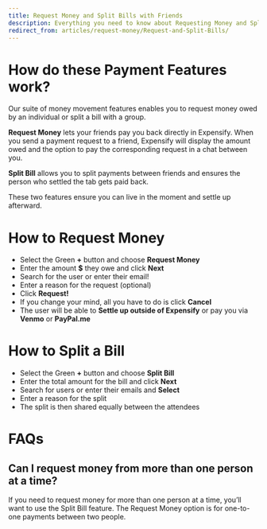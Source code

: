 ```yaml
---
title: Request Money and Split Bills with Friends
description: Everything you need to know about Requesting Money and Splitting Bills with Friends!
redirect_from: articles/request-money/Request-and-Split-Bills/
---
```


<!-- The lines above are required by Jekyll to process the .md file -->

# How do these Payment Features work?
Our suite of money movement features enables you to request money owed by an individual or split a bill with a group.

**Request Money** lets your friends pay you back directly in Expensify. When you send a payment request to a friend, Expensify will display the amount owed and the option to pay the corresponding request in a chat between you.

**Split Bill** allows you to split payments between friends and ensures the person who settled the tab gets paid back.

These two features ensure you can live in the moment and settle up afterward.

# How to Request Money
- Select the Green **+** button and choose **Request Money**
- Enter the amount **$** they owe and click **Next**
- Search for the user or enter their email!
- Enter a reason for the request (optional)
- Click **Request!**
- If you change your mind, all you have to do is click **Cancel**
- The user will be able to **Settle up outside of Expensify** or pay you via **Venmo** or **PayPal.me**

# How to Split a Bill
- Select the Green **+** button and choose **Split Bill**
- Enter the total amount for the bill and click **Next**
- Search for users or enter their emails and **Select**
- Enter a reason for the split
- The split is then shared equally between the attendees

# FAQs
## Can I request money from more than one person at a time?
If you need to request money for more than one person at a time, you’ll want to use the Split Bill feature. The Request Money option is for one-to-one payments between two people.
